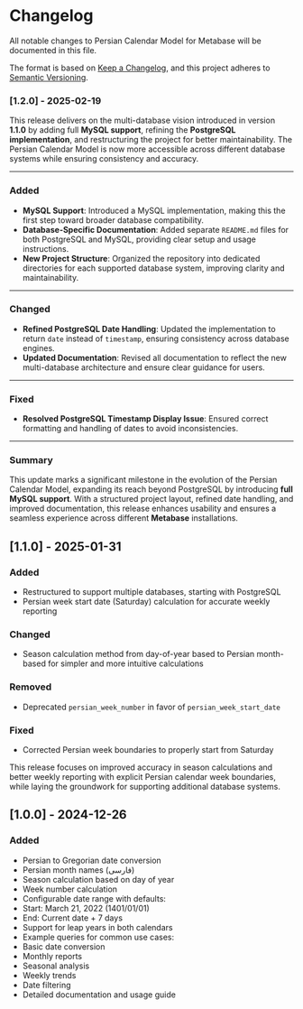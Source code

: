 # Changelog
All notable changes to Persian Calendar Model for Metabase will be documented in this file.

The format is based on [Keep a Changelog](https://keepachangelog.com/en/1.0.0/),
and this project adheres to [Semantic Versioning](https://semver.org/spec/v2.0.0.html).

### **[1.2.0] - 2025-02-19**

This release delivers on the multi-database vision introduced in version **1.1.0** by adding full **MySQL support**, refining the **PostgreSQL implementation**, and restructuring the project for better maintainability. The Persian Calendar Model is now more accessible across different database systems while ensuring consistency and accuracy.

---

### **Added**
- **MySQL Support**: Introduced a MySQL implementation, making this the first step toward broader database compatibility.
- **Database-Specific Documentation**: Added separate `README.md` files for both PostgreSQL and MySQL, providing clear setup and usage instructions.
- **New Project Structure**: Organized the repository into dedicated directories for each supported database system, improving clarity and maintainability.

---

### **Changed**
- **Refined PostgreSQL Date Handling**: Updated the implementation to return `date` instead of `timestamp`, ensuring consistency across database engines.
- **Updated Documentation**: Revised all documentation to reflect the new multi-database architecture and ensure clear guidance for users.

---

### **Fixed**
- **Resolved PostgreSQL Timestamp Display Issue**: Ensured correct formatting and handling of dates to avoid inconsistencies.

---

### **Summary**
This update marks a significant milestone in the evolution of the Persian Calendar Model, expanding its reach beyond PostgreSQL by introducing **full MySQL support**. With a structured project layout, refined date handling, and improved documentation, this release enhances usability and ensures a seamless experience across different **Metabase** installations.

## [1.1.0] - 2025-01-31

### Added
- Restructured to support multiple databases, starting with PostgreSQL
- Persian week start date (Saturday) calculation for accurate weekly reporting

### Changed  
- Season calculation method from day-of-year based to Persian month-based for simpler and more intuitive calculations

### Removed
- Deprecated `persian_week_number` in favor of `persian_week_start_date`

### Fixed
- Corrected Persian week boundaries to properly start from Saturday

This release focuses on improved accuracy in season calculations and better weekly reporting with explicit Persian calendar week boundaries, while laying the groundwork for supporting additional database systems.

## [1.0.0] - 2024-12-26

### Added
- Persian to Gregorian date conversion
- Persian month names (فارسی)
- Season calculation based on day of year
- Week number calculation
- Configurable date range with defaults:
 - Start: March 21, 2022 (1401/01/01)
 - End: Current date + 7 days
- Support for leap years in both calendars
- Example queries for common use cases:
 - Basic date conversion
 - Monthly reports
 - Seasonal analysis
 - Weekly trends
 - Date filtering
- Detailed documentation and usage guide
